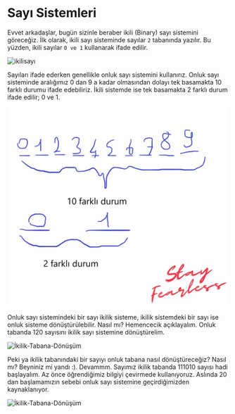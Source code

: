 # **Sayı Sistemleri**
Evvet arkadaşlar, bugün sizinle beraber ikili (Binary) sayı sistemini göreceğiz. İlk olarak, ikili sayı sisteminde sayılar `2` tabanında yazılır. Bu yüzden, ikili sayılar `0 ve 1` kullanarak ifade edilir.

![ikilisayı](https://raw.githubusercontent.com/Kodluyoruz/taskforce/main/veri-yapilari-algoritmalar/sayi-sistem/figures/ikili-say%C4%B1.png)

Sayıları ifade ederken genellikle onluk sayı sistemini kullanırız. Onluk sayı sisteminde aralığımız 0 dan 9 a kadar olmasından dolayı tek basamakta 10 farklı durumu ifade edebiliriz. İkili sistemde ise tek basamakta 2 farklı durum ifade edilir; 0 ve 1. 

![Durumlar](https://raw.githubusercontent.com/Kodluyoruz/taskforce/main/veri-yapilari-algoritmalar/sayi-sistem/figures/durumlar.jpg)

Onluk sayı sistemindeki bir sayı ikilik sisteme, ikilik sistemdeki bir sayı ise onluk sisteme dönüştürülebilir. Nasıl mı? Hemencecik açıklayalım. Onluk tabanda 120 sayısını ikilik sayı sistemine dönüştürelim.

![İkilik-Tabana-Dönüşüm](https://raw.githubusercontent.com/Kodluyoruz/taskforce/main/veri-yapilari-algoritmalar/sayi-sistem/figures/ikilik-tabana-%C3%A7evirme.png)

Peki ya ikilik tabanındaki bir sayıyı onluk tabana nasıl dönüştüreceğiz? Nasıl mı? Beyniniz mi yandı :). Devammm. Sayımız ikilik tabanda 111010 sayısı hadi başlayalım. Az önce öğrendiğimiz bilgiyi çevirmede kullanıyoruz. Aslında 20 dan başlamamızın sebebi onluk sayı sistemine geçirdiğimizden kaynaklanıyor.

![İkilik-Tabana-Dönüşüm](https://raw.githubusercontent.com/Kodluyoruz/taskforce/main/veri-yapilari-algoritmalar/sayi-sistem/figures/onluk-tabana-%C3%A7evirme.png)


